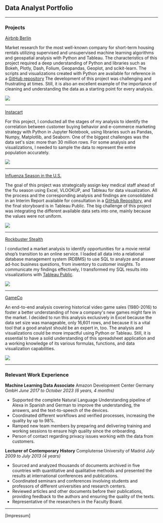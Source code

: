 ## Data Analyst Portfolio

---

### Projects

[Airbnb Berlin](https://public.tableau.com/views/AirbnbBerlin_17090407314950/AirbnbBerlin?:language=es-ES&:sid=&:display_count=n&:origin=viz_share_link)

Market research for the most well-known company for short-term housing rentals utilizing supervised and unsupervised machine learning algorithms and geospatial analysis with Python and Tableau.
The characteristics of this project required a deep understanding of Python and libraries such as Bokeh, Plotly, Dash, Folium, Geopandas, Geoplot, and scikit-learn. The scripts and visualizations created with Python are available for reference in a [GitHub repository](https://github.com/VaNuPe/Geospatial_Analysis_Project)
The development of this project was challenging and frustrating at times. Still, it is also an excellent example of the importance of cleaning and understanding the data as a starting point for every analysis.   

<img src="Images">

---
[Instacart](https://github.com/VaNuPe/Ecommerce_Buying_Patterns_Project)

For this project, I conducted all the stages of my analysis to identify the correlation between customer buying behavior and e-commerce marketing strategy with Python in Jupyter Notebook, using libraries such as Pandas, Numpy, Matplotlib, and Seaborn. 
One of the biggest challenges was the data set's size: more than 30 million rows. For some analysis and visualizations, I needed to sample the data to represent the entire population accurately.

<img src="Images">

---
[Influenza Season in the U.S.](https://public.tableau.com/views/RecommendationsfortheInfluenzaSeasoninU_S_/StaffPlan?:language=es-ES&:sid=&:display_count=n&:origin=viz_share_link)

The goal of this project was strategically assign key medical staff ahead of the flu season using Excel, VLOOKUP, and Tableau for data visualization. All the process and the corresponding analysis and findings are consolidated in an Interim Report available for consultation in a [GitHub Repository](https://github.com/VaNuPe/Staffing_Distribution), and the final storyboard is in Tableau Public.
The big challenge of this project was integrating the different available data sets into one, mainly because the values were not uniform.

<img src="Images">

---
[Rockbuster Stealth](https://github.com/VaNuPe/Market_Research_Project)

I conducted a market analysis to identify opportunities for a movie rental shop’s transition to an online service. I loaded all data into a relational database management system (RDBMS) to use SQL to analyze and answer ad-hoc business questions, from inventory to customer insights. To communicate my findings effectively, I transformed my SQL results into visualizations with [Tableau Public](https://public.tableau.com/views/RockbusterMarket/Story1?:language=es-ES&:sid=&:display_count=n&:origin=viz_share_link).

<img src="Images">

---
[GameCo](https://github.com/VaNuPe/Video_Game_Popularity)

An end-to-end analysis covering historical video game sales (1980-2016) to foster a better understanding of how a company's new games might fare in the market. I decided to run this analysis exclusively in Excel because the data set size was manageable, only 16,601 rows, and because it is a vital tool that a good analyst should be an expert in, too. The analysis and visualizations could be more impactful using Python or Tableau. Still, it is essential to have a solid understanding of this spreadsheet application and a working knowledge of its various formulas, functions, and data visualization capabilities. 

<img src="Images">

---

### Relevant Work Experience

**Machine Learning Data Associate**
Amazon Development Center Germany GmbH
_June 2017 to October 2023 (6 years, 4 months)_
- Supported the complete Natural Language Understanding pipeline of Alexa in Spanish and German to improve the understanding, the answers, and the text-to-speech of the devices. 
- Coordinated different workflows and verified processes, increasing the quality by up to 98%.
- Ramped new team members by preparing and delivering training and working sessions to ensure high quality since the onboarding. 
- Person of contact regarding privacy issues working with the data from customers. 

**Lecturer of Contemporary History**
Complutense University of Madrid
_July 2009 to July 2013 (4 years)_
- Sourced and analyzed thousands of documents archived in five countries with quantitative and qualitative methods and presented the results at international conferences and publications.  
- Coordinated seminars and conferences involving students and professors of different universities and research centers. 
- Reviewed articles and other documents before their publications, providing feedback to the authors and ensuring the quality of the texts. 
- Representative of the researchers in the Faculty Board. 

---

[Impressum]
